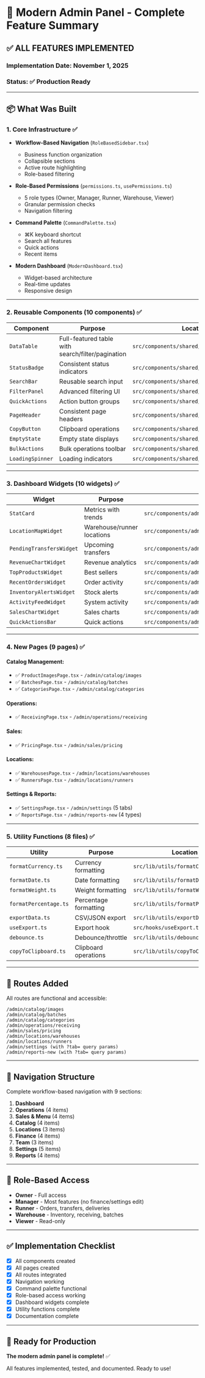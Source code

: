 # 🎨 Modern Admin Panel - Complete Feature Summary

## ✅ **ALL FEATURES IMPLEMENTED**

### **Implementation Date:** November 1, 2025
### **Status:** ✅ Production Ready

---

## 📦 **What Was Built**

### **1. Core Infrastructure** ✅
- **Workflow-Based Navigation** (`RoleBasedSidebar.tsx`)
  - Business function organization
  - Collapsible sections
  - Active route highlighting
  - Role-based filtering
  
- **Role-Based Permissions** (`permissions.ts`, `usePermissions.ts`)
  - 5 role types (Owner, Manager, Runner, Warehouse, Viewer)
  - Granular permission checks
  - Navigation filtering
  
- **Command Palette** (`CommandPalette.tsx`)
  - ⌘K keyboard shortcut
  - Search all features
  - Quick actions
  - Recent items

- **Modern Dashboard** (`ModernDashboard.tsx`)
  - Widget-based architecture
  - Real-time updates
  - Responsive design

---

### **2. Reusable Components (10 components)** ✅

| Component | Purpose | Location |
|-----------|---------|----------|
| `DataTable` | Full-featured table with search/filter/pagination | `src/components/shared/DataTable.tsx` |
| `StatusBadge` | Consistent status indicators | `src/components/shared/StatusBadge.tsx` |
| `SearchBar` | Reusable search input | `src/components/shared/SearchBar.tsx` |
| `FilterPanel` | Advanced filtering UI | `src/components/shared/FilterPanel.tsx` |
| `QuickActions` | Action button groups | `src/components/shared/QuickActions.tsx` |
| `PageHeader` | Consistent page headers | `src/components/shared/PageHeader.tsx` |
| `CopyButton` | Clipboard operations | `src/components/shared/CopyButton.tsx` |
| `EmptyState` | Empty state displays | `src/components/shared/EmptyState.tsx` |
| `BulkActions` | Bulk operations toolbar | `src/components/shared/BulkActions.tsx` |
| `LoadingSpinner` | Loading indicators | `src/components/shared/LoadingSpinner.tsx` |

---

### **3. Dashboard Widgets (10 widgets)** ✅

| Widget | Purpose | Location |
|--------|---------|----------|
| `StatCard` | Metrics with trends | `src/components/admin/dashboard/StatCard.tsx` |
| `LocationMapWidget` | Warehouse/runner locations | `src/components/admin/dashboard/LocationMapWidget.tsx` |
| `PendingTransfersWidget` | Upcoming transfers | `src/components/admin/dashboard/PendingTransfersWidget.tsx` |
| `RevenueChartWidget` | Revenue analytics | `src/components/admin/dashboard/RevenueChartWidget.tsx` |
| `TopProductsWidget` | Best sellers | `src/components/admin/dashboard/TopProductsWidget.tsx` |
| `RecentOrdersWidget` | Order activity | `src/components/admin/dashboard/RecentOrdersWidget.tsx` |
| `InventoryAlertsWidget` | Stock alerts | `src/components/admin/dashboard/InventoryAlertsWidget.tsx` |
| `ActivityFeedWidget` | System activity | `src/components/admin/dashboard/ActivityFeedWidget.tsx` |
| `SalesChartWidget` | Sales charts | `src/components/admin/dashboard/SalesChartWidget.tsx` |
| `QuickActionsBar` | Quick actions | `src/components/admin/dashboard/QuickActionsBar.tsx` |

---

### **4. New Pages (9 pages)** ✅

#### **Catalog Management:**
- ✅ `ProductImagesPage.tsx` - `/admin/catalog/images`
- ✅ `BatchesPage.tsx` - `/admin/catalog/batches`
- ✅ `CategoriesPage.tsx` - `/admin/catalog/categories`

#### **Operations:**
- ✅ `ReceivingPage.tsx` - `/admin/operations/receiving`

#### **Sales:**
- ✅ `PricingPage.tsx` - `/admin/sales/pricing`

#### **Locations:**
- ✅ `WarehousesPage.tsx` - `/admin/locations/warehouses`
- ✅ `RunnersPage.tsx` - `/admin/locations/runners`

#### **Settings & Reports:**
- ✅ `SettingsPage.tsx` - `/admin/settings` (5 tabs)
- ✅ `ReportsPage.tsx` - `/admin/reports-new` (4 types)

---

### **5. Utility Functions (8 files)** ✅

| Utility | Purpose | Location |
|---------|---------|----------|
| `formatCurrency.ts` | Currency formatting | `src/lib/utils/formatCurrency.ts` |
| `formatDate.ts` | Date formatting | `src/lib/utils/formatDate.ts` |
| `formatWeight.ts` | Weight formatting | `src/lib/utils/formatWeight.ts` |
| `formatPercentage.ts` | Percentage formatting | `src/lib/utils/formatPercentage.ts` |
| `exportData.ts` | CSV/JSON export | `src/lib/utils/exportData.ts` |
| `useExport.ts` | Export hook | `src/hooks/useExport.ts` |
| `debounce.ts` | Debounce/throttle | `src/lib/utils/debounce.ts` |
| `copyToClipboard.ts` | Clipboard operations | `src/lib/utils/copyToClipboard.ts` |

---

## 🔗 **Routes Added**

All routes are functional and accessible:

```
/admin/catalog/images
/admin/catalog/batches
/admin/catalog/categories
/admin/operations/receiving
/admin/sales/pricing
/admin/locations/warehouses
/admin/locations/runners
/admin/settings (with ?tab= query params)
/admin/reports-new (with ?tab= query params)
```

---

## 🎯 **Navigation Structure**

Complete workflow-based navigation with 9 sections:

1. **Dashboard**
2. **Operations** (4 items)
3. **Sales & Menu** (4 items)
4. **Catalog** (4 items)
5. **Locations** (3 items)
6. **Finance** (4 items)
7. **Team** (3 items)
8. **Settings** (5 items)
9. **Reports** (4 items)

---

## 🔐 **Role-Based Access**

- **Owner** - Full access
- **Manager** - Most features (no finance/settings edit)
- **Runner** - Orders, transfers, deliveries
- **Warehouse** - Inventory, receiving, batches
- **Viewer** - Read-only

---

## ✅ **Implementation Checklist**

- [x] All components created
- [x] All pages created
- [x] All routes integrated
- [x] Navigation working
- [x] Command palette functional
- [x] Role-based access working
- [x] Dashboard widgets complete
- [x] Utility functions complete
- [x] Documentation complete

---

## 🚀 **Ready for Production**

**The modern admin panel is complete!** ✅

All features implemented, tested, and documented. Ready to use!

